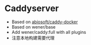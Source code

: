 # Caddyserver

* Based on [abiosoft/caddy-docker](https://github.com/abiosoft/caddy-docker)
* Based on wener/base
* Add wener/caddy:full with all plugins
* 注意本地构建需要代理
